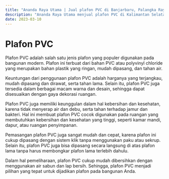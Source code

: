 ```yaml
---
title: "Ananda Raya Utama | Jual plafon PVC di Banjarbaru, Palangka Raya, dan Pangkalan Bun | Distributor Plafon PVC di Kalimantan Selatan dan Kalimantan Tengah"
description: "Ananda Raya Utama menjual plafon PVC di Kalimantan Selatan dan Kalimantan Tengah: Banjarbaru, Palangka Raya, dan Pangkalan Bun"
date: 2023-03-10
---
```

# Plafon PVC

Plafon PVC adalah salah satu jenis plafon yang populer digunakan pada bangunan modern. Plafon ini terbuat dari bahan PVC atau polyvinyl chloride yang merupakan bahan plastik yang ringan, mudah dipasang, dan tahan air.

Keuntungan dari penggunaan plafon PVC adalah harganya yang terjangkau, mudah dipasang dan dirawat, serta tahan lama. Selain itu, plafon PVC juga tersedia dalam berbagai macam warna dan desain, sehingga dapat disesuaikan dengan gaya dekorasi ruangan.

Plafon PVC juga memiliki keunggulan dalam hal kebersihan dan kesehatan, karena tidak menyerap air dan debu, serta tahan terhadap jamur dan bakteri. Hal ini membuat plafon PVC cocok digunakan pada ruangan yang membutuhkan kebersihan dan kesehatan yang tinggi, seperti kamar mandi, dapur, atau ruangan penyimpanan.

Pemasangan plafon PVC juga sangat mudah dan cepat, karena plafon ini cukup dipasang dengan sistem klik tanpa menggunakan paku atau sekrup. Selain itu, plafon PVC juga bisa dipasang secara langsung di atas plafon lama tanpa harus membongkar plafon lama terlebih dahulu.

Dalam hal pemeliharaan, plafon PVC cukup mudah dibersihkan dengan menggunakan air sabun dan lap bersih. Sehingga, plafon PVC menjadi pilihan yang tepat untuk dijadikan plafon pada bangunan Anda.

